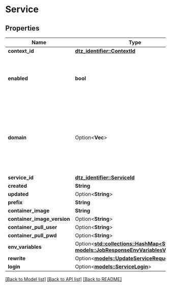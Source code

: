 # Service

## Properties

Name | Type | Description | Notes
------------ | ------------- | ------------- | -------------
**context_id** | [**dtz_identifier::ContextId**](dtz_identifier::ContextId.md) |  | 
**enabled** | **bool** | whether this service is active and should be propagated to ingress | 
**domain** | Option<**Vec<String>**> | by default this property is empty, this property is only populated if it was part of the service creation. | [optional]
**service_id** | [**dtz_identifier::ServiceId**](dtz_identifier::ServiceId.md) |  | 
**created** | **String** |  | 
**updated** | Option<**String**> |  | [optional]
**prefix** | **String** |  | 
**container_image** | **String** |  | 
**container_image_version** | Option<**String**> |  | [optional]
**container_pull_user** | Option<**String**> |  | [optional]
**container_pull_pwd** | Option<**String**> |  | [optional]
**env_variables** | Option<[**std::collections::HashMap<String, models::JobResponseEnvVariablesValue>**](JobResponse_envVariables_value.md)> |  | [optional]
**rewrite** | Option<[**models::UpdateServiceRequestRewrite**](updateService_request_rewrite.md)> |  | [optional]
**login** | Option<[**models::ServiceLogin**](Service_login.md)> |  | [optional]

[[Back to Model list]](../README.md#documentation-for-models) [[Back to API list]](../README.md#documentation-for-api-endpoints) [[Back to README]](../README.md)


